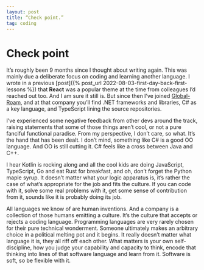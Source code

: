 ```yaml
---
layout: post
title: “Check point.”
tag: coding
---
```


# Check point

It’s roughly been 9 months since I thought about writing again. This was mainly due a deliberate focus on coding and learning another language. I wrote in a previous [post]({% post_url 2022-08-03-first-day-back-first-lessons %}) that **React** was a popular theme at the time from colleagues I’d reached out too. And I am sure it still is. But since then I’ve joined [Global-Roam](https://home.global-roam.com), and at that company you’ll find .NET frameworks and libraries, C# as a key language, and TypeScript lining the source repositories.

I’ve experienced some negative feedback from other devs around the track, raising statements that some of those things aren’t cool, or not a pure fanciful functional paradise. From my perspective, I don’t care, so what. It’s the hand that has been dealt. I don’t mind, something like C# is a good OO language. And OO is still cutting it. C# feels like a cross between Java and C++.

I hear Kotlin is rocking along and all the cool kids are doing JavaScript, TypeScript, Go and eat Rust for breakfast, and oh, don’t forget the Python maple syrup. It doesn’t matter what your logic apparatus is, it’s rather the case of what’s appropriate for the job and fits the culture. If you can code with it, solve some real problems with it, get some sense of contribution from it, sounds like it is probably doing its job.

All languages we know of are human inventions. And a company is a collection of those humans emitting a culture. It’s the culture that accepts or rejects a coding language. Programming languages are very rarely chosen for their pure technical wonderment. Someone ultimately makes an arbitrary choice in a political melting pot and it begins. It really doesn’t matter what language it is, they all riff off each other. What matters is your own self-discipline, how you judge your capability and capacity to think, encode that thinking into lines of that software language and learn from it. Software is soft, so be flexible with it.